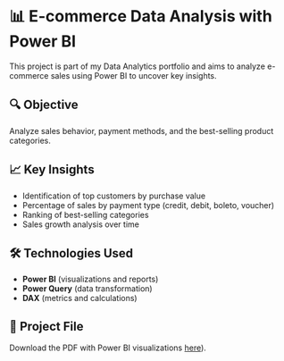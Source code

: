 # 📊 E-commerce Data Analysis with Power BI  

This project is part of my Data Analytics portfolio and aims to analyze e-commerce sales using Power BI to uncover key insights.  

## 🔍 Objective  
Analyze sales behavior, payment methods, and the best-selling product categories.  

## 📈 Key Insights  
- Identification of top customers by purchase value  
- Percentage of sales by payment type (credit, debit, boleto, voucher)  
- Ranking of best-selling categories  
- Sales growth analysis over time  

## 🛠 Technologies Used  
- **Power BI** (visualizations and reports)  
- **Power Query** (data transformation)  
- **DAX** (metrics and calculations)  

## 📎 Project File  
Download the PDF with Power BI visualizations [here](https://app.powerbi.com/view?r=eyJrIjoiYzY4ODkzMWQtNWE0Yy00NzkzLThmNjEtNTAzYjAzYzgwYzg0IiwidCI6ImU5M2QyNjRkLWE5NjAtNGY4ZS1iYjFmLWI3ODcwODY0MjVlOCJ9)).  
